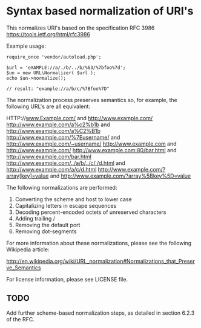 
# Syntax based normalization of URI's

This normalizes URI's based on the specification RFC 3986 
https://tools.ietf.org/html/rfc3986

Example usage:

	require_once 'vendor/autoload.php';

	$url = 'eXAMPLE://a/./b/../b/%63/%7bfoo%7d';
	$un = new URL\Normalizer( $url );
	echo $un->normalize();

	// result: "example://a/b/c/%7Bfoo%7D"

The normalization process preserves semantics so, for example, the following URL's are all equivalent:

HTTP://www.Example.com/ and http://www.example.com/
http://www.example.com/a%c2%b1b and http://www.example.com/a%C2%B1b
http://www.example.com/%7Eusername/ and http://www.example.com/~username/
http://www.example.com and http://www.example.com/
http://www.example.com:80/bar.html and http://www.example.com/bar.html
http://www.example.com/../a/b/../c/./d.html and http://www.example.com/a/c/d.html
http://www.example.com/?array[key]=value and http://www.example.com/?array%5Bkey%5D=value

The following normalizations are performed:

1. Converting the scheme and host to lower case
2. Capitalizing letters in escape sequences
3. Decoding percent-encoded octets of unreserved characters
4. Adding trailing /
5. Removing the default port
6. Removing dot-segments

For more information about these normalizations, please see the following Wikipedia article:

http://en.wikipedia.org/wiki/URL_normalization#Normalizations_that_Preserve_Semantics

For license information, please see LICENSE file.

## TODO

Add further scheme-based normalization steps, as detailed in section 6.2.3 of the RFC.
